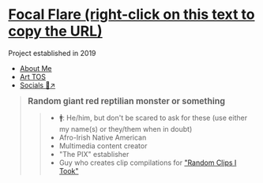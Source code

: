 # [Focal Flare (right-click on this text to copy the URL)](https://docsify-this.net/?basePath=https://raw.githubusercontent.com/FocalFlare/FF-About-Me-and-TOS/c96f757595f25e6aa339769759e52e65fa9b216f/docs&homepage=home.md&edit-link=https://github.com/FocalFlare/FF-About-Me-and-TOS/blob/c96f757595f25e6aa339769759e52e65fa9b216f/docs&sidebar=true&browser-tab-title=Focal%20Flare%20//%20Art%20TOS&edit-link-text=[Open-source]%20Edit%20Page&edit-link-top=true&hide-credits=true&maxLevel=3&hypothesis=true&font-family=Helvetica%20Neue,Helvetica,Arial,sans-serif&font-size=1.25&link-color=ff003d&loadFavicon=favicon.png&coverpage=_coverpage.md&loadSidebar=_sidebar.md&loadFooter=_footer.md&name=Focal%20Flare&logo=sidebaricon.png&searchbox=true&subMaxLevel=3&pagination=true&mergeNavbar=true&header-weight=700&zoom-images=true&dark-mode=true&link-color-dark-mode=fa124b&coverpage-color-dark-mode=a6a6a6#/)

Project established in 2019

* [About Me](https://docsify-this.net/?basePath=https://raw.githubusercontent.com/FocalFlare/FF-About-Me-and-TOS/main/docs&homepage=home.md&edit-link=https://github.com/FocalFlare/FF-About-Me-and-TOS/blob/main/docs&sidebar=true&browser-tab-title=Focal%20Flare%20//%20Art%20TOS&edit-link-top=true&hide-credits=true&maxLevel=6&hypothesis=true&font-family=Helvetica%20Neue,Helvetica,Arial,sans-serif&font-size=20px&link-color=ff003d&loadFavicon=favicon.png&coverpage=_coverpage.md&loadSidebar=_sidebar.md&loadFooter=_footer.md&name=TOS&logo=sidebaricon.png&searchbox=true&subMaxLevel=5&link-color-hover=ffffff&pagination=true&mergeNavbar=true&header-weight=700&zoom-images=true&dark-mode=on&link-color-dark-mode=fa124b&link-color-hover-dark-mode=f08ba1&coverpage-color-dark-mode=a6a6a6#/aboutMe  )
* [Art TOS](https://docsify-this.net/?basePath=https://raw.githubusercontent.com/FocalFlare/FF-About-Me-and-TOS/main/docs&homepage=home.md&edit-link=https://github.com/FocalFlare/FF-About-Me-and-TOS/blob/main/docs&sidebar=true&browser-tab-title=Focal%20Flare%20//%20Art%20TOS&edit-link-top=true&hide-credits=true&maxLevel=6&hypothesis=true&font-family=Helvetica%20Neue,Helvetica,Arial,sans-serif&font-size=20px&link-color=ff003d&loadFavicon=favicon.png&coverpage=_coverpage.md&loadSidebar=_sidebar.md&loadFooter=_footer.md&name=TOS&logo=sidebaricon.png&searchbox=true&subMaxLevel=5&link-color-hover=ffffff&pagination=true&mergeNavbar=true&header-weight=700&zoom-images=true&dark-mode=on&link-color-dark-mode=fa124b&link-color-hover-dark-mode=f08ba1&coverpage-color-dark-mode=a6a6a6#/tos)
* [Socials 🔗↗](https://focalflare.carrd.co)

> <big><strong>Random giant red reptilian monster or something</strong></big>
>> - 🚹: He/him, but don't be scared to ask for these (use either my name(s) or they/them when in doubt)
>> - Afro-Irish Native American
>> - Multimedia content creator
>> - "The PIX" establisher
>> - Guy who creates clip compilations for ["Random Clips I Took"](https://youtube.com/playlist?list=PLHTN9xwaE13jvWsPhwYjJERQV-AJec0_d&si=NV8xZ0sx0IwNcd6u)
